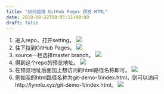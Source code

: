 ```yaml
---
title: "如何使用 GitHub Pages 预览 HTML"
date: 2019-09-22T00:05:11+08:00
draft: false
---
```


1. 进入repo，打开setting。
![](https://user-gold-cdn.xitu.io/2019/9/22/16d58d4d68adf442?w=1354&h=721&f=png&s=51861)
2. 往下拉到GitHub Pages。
![](https://user-gold-cdn.xitu.io/2019/9/22/16d58d6acdd7b3b1?w=1067&h=499&f=png&s=26927)
3. source一栏选择master branch。
![](https://user-gold-cdn.xitu.io/2019/9/22/16d58d9efe96599d?w=1198&h=939&f=png&s=171176)
4. 得到这个repo的预览地址。
![](https://user-gold-cdn.xitu.io/2019/9/22/16d58dbdc1004020?w=954&h=577&f=png&s=31194)
5. 在预览地址后面加上想访问的html路径名称即可。
![](https://user-gold-cdn.xitu.io/2019/9/22/16d58ded29c514f1?w=1318&h=771&f=png&s=47713)
6. 例如我的html路径名称为git-demo-1/index.html，则可以访问http://lynnlu.xyz/git-demo-1/index.html。
![](https://user-gold-cdn.xitu.io/2019/9/22/16d58df2afe338fd?w=1435&h=769&f=png&s=40233)